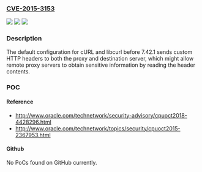 ### [CVE-2015-3153](https://cve.mitre.org/cgi-bin/cvename.cgi?name=CVE-2015-3153)
![](https://img.shields.io/static/v1?label=Product&message=n%2Fa&color=blue)
![](https://img.shields.io/static/v1?label=Version&message=n%2Fa&color=blue)
![](https://img.shields.io/static/v1?label=Vulnerability&message=n%2Fa&color=brighgreen)

### Description

The default configuration for cURL and libcurl before 7.42.1 sends custom HTTP headers to both the proxy and destination server, which might allow remote proxy servers to obtain sensitive information by reading the header contents.

### POC

#### Reference
- http://www.oracle.com/technetwork/security-advisory/cpuoct2018-4428296.html
- http://www.oracle.com/technetwork/topics/security/cpuoct2015-2367953.html

#### Github
No PoCs found on GitHub currently.

